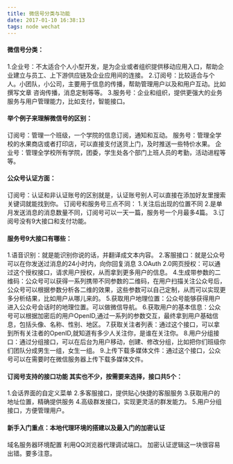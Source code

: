```yaml
---
title: 微信号分类与功能
date: 2017-01-10 16:38:13
tags: node wechat
---
```


#### 微信号分类：
1.企业号：不太适合个人小型开发，是为企业或者组织提供移动应用入口，帮助企业建立与员工、上下游供应链及企业应用间的连接。
2.订阅号：比较适合与个人。小团队，小公司，主要用于信息的传播，帮助管理用户以及和用户互动。比如撰写文章 咨询传播，消息定制等等。
3.服务号：企业和组织，提供更强大的业务服务与用户管理能力，比如支付，智能接口。
#### 举个例子来理解微信号的区别：
订阅号：管理一个班级，一个学院的信息订阅，通知和互动。
服务号：管理全学校的水果商店或者打印店，可以直接支付送货上门，及时推送一些特价水果。
企业号：管理全学校所有学院，团委，学生处各个部门上班人员的考勤，活动进程等等。

#### 公众号认证方面：
订阅号：认证和非认证账号的区别就是，认证账号别人可以直接在添加好友里搜索关键词就能找到你。
订阅号和服务号三点不同：
1.关注后出现的位置不同
2.是单月发送消息的消息数量不同，订阅号可以一天一篇，服务号一个月最多4篇。
3.订阅号没有9大接口和支付功能。
#### 服务号9大接口有哪些：
1.语音识别：就是能识别你说的话，并翻译成文本内容。
2.客服接口：就是公众号可以在你发送过消息的24小时内，向你回复消息
3.OAuth 2.0网页授权：可以通过这个授权接口，请求用户授权，从而拿到更多用户的信息。
4.生成带参数的二维码：公众号可以获得一系列携带不同参数的二维码，在用户扫描关注公众号后，公众号可以根据参数分析各二维的效果，这些参数可以自己定制，从而可以实现更多分析结果，比如用户从哪儿来的。
5.获取用户地理位置：公众号能够获得用户进入公众号会话时的地理位置。可以做微信导航。
6.获取用户的基本信息：公众号可以根据加密后的用户OpenID,通过一系列的参数交互，最终拿到用户基础信息，包括头像、名称、性别、地区。
7.获取关注者列表：通过这个接口，可以拿到所有关注者的OpenID,就知道有多少人关注你，是谁在关注你。
8.用户分组接口：通过分组接口，可以在后台为用户移动，创建、修改分组，比如把你们班级你们团队分成男生一组，女生一组。
9.上传下载多媒体文件：通过这个接口，公众号可以在需要时在微信服务器上传下载多媒体文件。
#### 订阅号支持的接口功能 其实也不少，按需要来选择，接口共5个：
1.会话界面的自定义菜单
2.多客服接口，提供贴心快捷的客服服务
3.获取用户的地址位置，精确提供服务
4.高级群发接口，实现更灵活的群发能力。
5.用户分组接口，方便管理用户。

#### 新手入门重点：本地代理环境的搭建以及最入门的加密认证
域名服务器环境配置
利用QQ浏览器代理调试端口。
加密认证逻辑这一块很容易出错。要多注意。